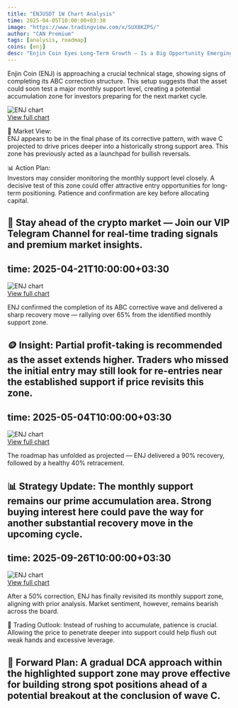 ```yaml
---
title: "ENJUSDT 1W Chart Analysis"
time: 2025-04-05T10:00:00+03:30
image: "https://www.tradingview.com/x/SUX8KZPS/"
author: "CAN Premium"
tags: [analysis, roadmap]
coins: [enj]
desc: "Enjin Coin Eyes Long-Term Growth – Is a Big Opportunity Emerging?"
---
```


Enjin Coin (ENJ) is approaching a crucial technical stage, showing signs of completing its ABC correction structure. This setup suggests that the asset could soon test a major monthly support level, creating a potential accumulation zone for investors preparing for the next market cycle.

![ENJ chart](https://www.tradingview.com/x/SUX8KZPS/)  
[View full chart](https://www.tradingview.com/x/SUX8KZPS/)  

🔎 Market View:  
ENJ appears to be in the final phase of its corrective pattern, with wave C projected to drive prices deeper into a historically strong support area. This zone has previously acted as a launchpad for bullish reversals.  

📊 Action Plan:  
Investors may consider monitoring the monthly support level closely. A decisive test of this zone could offer attractive entry opportunities for long-term positioning. Patience and confirmation are key before allocating capital.  

🚀 Stay ahead of the crypto market — Join our VIP Telegram Channel for real-time trading signals and premium market insights.  
---
time: 2025-04-21T10:00:00+03:30
---

![ENJ chart](https://www.tradingview.com/x/2MHZ6xoM/)  
[View full chart](https://www.tradingview.com/x/2MHZ6xoM/)  

ENJ confirmed the completion of its ABC corrective wave and delivered a sharp recovery move — rallying over 65% from the identified monthly support zone.  

🪙 Insight: Partial profit-taking is recommended as the asset extends higher. Traders who missed the initial entry may still look for re-entries near the established support if price revisits this zone.  
---
time: 2025-05-04T10:00:00+03:30
---

![ENJ chart](https://www.tradingview.com/x/2MHZ6xoM/)  
[View full chart](https://www.tradingview.com/x/2MHZ6xoM/)  

The roadmap has unfolded as projected — ENJ delivered a 90% recovery, followed by a healthy 40% retracement.  

📊 Strategy Update: The monthly support remains our prime accumulation area. Strong buying interest here could pave the way for another substantial recovery move in the upcoming cycle.  
---
time: 2025-09-26T10:00:00+03:30
---

![ENJ chart](https://www.tradingview.com/x/AjesRgVj/)  
[View full chart](https://www.tradingview.com/x/AjesRgVj/)  

After a 50% correction, ENJ has finally revisited its monthly support zone, aligning with prior analysis. Market sentiment, however, remains bearish across the board.  

🔎 Trading Outlook: Instead of rushing to accumulate, patience is crucial. Allowing the price to penetrate deeper into support could help flush out weak hands and excessive leverage.  

📌 Forward Plan: A gradual DCA approach within the highlighted support zone may prove effective for building strong spot positions ahead of a potential breakout at the conclusion of wave C.  
---